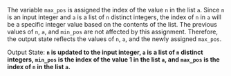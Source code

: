 The variable `max_pos` is assigned the index of the value `n` in the list `a`. Since `n` is an input integer and `a` is a list of `n` distinct integers, the index of `n` in `a` will be a specific integer value based on the contents of the list. The previous values of `n`, `a`, and `min_pos` are not affected by this assignment. Therefore, the output state reflects the values of `n`, `a`, and the newly assigned `max_pos`.

Output State: **`n` is updated to the input integer, `a` is a list of `n` distinct integers, `min_pos` is the index of the value 1 in the list `a`, and `max_pos` is the index of `n` in the list `a`.**